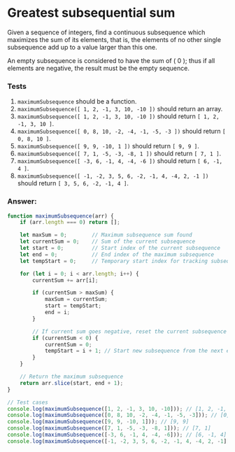 # Greatest subsequential sum

Given a sequence of integers, find a continuous subsequence which maximizes the sum of its elements, that is, the elements of no other single subsequence add up to a value larger than this one.

An empty subsequence is considered to have the sum of \( 0 \); thus if all elements are negative, the result must be the empty sequence.

### Tests

1. `maximumSubsequence` should be a function.
2. `maximumSubsequence([ 1, 2, -1, 3, 10, -10 ])` should return an array.
3. `maximumSubsequence([ 1, 2, -1, 3, 10, -10 ])` should return `[ 1, 2, -1, 3, 10 ]`.
4. `maximumSubsequence([ 0, 8, 10, -2, -4, -1, -5, -3 ])` should return `[ 0, 8, 10 ]`.
5. `maximumSubsequence([ 9, 9, -10, 1 ])` should return `[ 9, 9 ]`.
6. `maximumSubsequence([ 7, 1, -5, -3, -8, 1 ])` should return `[ 7, 1 ]`.
7. `maximumSubsequence([ -3, 6, -1, 4, -4, -6 ])` should return `[ 6, -1, 4 ]`.
8. `maximumSubsequence([ -1, -2, 3, 5, 6, -2, -1, 4, -4, 2, -1 ])` should return `[ 3, 5, 6, -2, -1, 4 ]`.

### Answer:

```javascript
function maximumSubsequence(arr) {
    if (arr.length === 0) return [];

    let maxSum = 0;        // Maximum subsequence sum found
    let currentSum = 0;    // Sum of the current subsequence
    let start = 0;         // Start index of the current subsequence
    let end = 0;           // End index of the maximum subsequence
    let tempStart = 0;     // Temporary start index for tracking subsequences

    for (let i = 0; i < arr.length; i++) {
        currentSum += arr[i];

        if (currentSum > maxSum) {
            maxSum = currentSum;
            start = tempStart;
            end = i;
        }

        // If current sum goes negative, reset the current subsequence
        if (currentSum < 0) {
            currentSum = 0;
            tempStart = i + 1; // Start new subsequence from the next element
        }
    }

    // Return the maximum subsequence
    return arr.slice(start, end + 1);
}

// Test cases
console.log(maximumSubsequence([1, 2, -1, 3, 10, -10])); // [1, 2, -1, 3, 10]
console.log(maximumSubsequence([0, 8, 10, -2, -4, -1, -5, -3])); // [0, 8, 10]
console.log(maximumSubsequence([9, 9, -10, 1])); // [9, 9]
console.log(maximumSubsequence([7, 1, -5, -3, -8, 1])); // [7, 1]
console.log(maximumSubsequence([-3, 6, -1, 4, -4, -6])); // [6, -1, 4]
console.log(maximumSubsequence([-1, -2, 3, 5, 6, -2, -1, 4, -4, 2, -1])); // [3, 5, 6, -2, -1, 4]
```